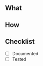 <!-- To trigger the Semantic Release process, ensure you use Convention Commits prefixes.

- `fix:`  for bug fixes: triggers a patch version update (e.g. 1.0.0 -> 1.0.1)
- `feat:` for new features: triggers a minor version update (e.g. 1.0.0 -> 1.1.0)
- `*!:` (or using `BREAKING CHANGES` in the commit message): triggers a major version update (e.g. 1.0.0 -> 2.0.0) -->

<!-- Please provide a brief summary of the changes in this PR and any necessary context. -->

## What

<!-- What changes are being made -->

## How

<!-- How are these changes implemented -->

<!-- Link to the issue that this PR addresses -->

## Checklist

- [ ] Documented
- [ ] Tested

